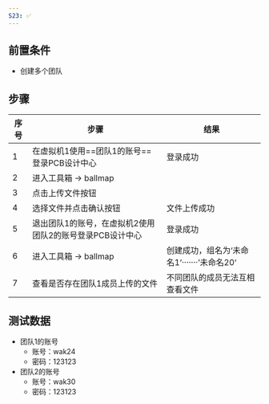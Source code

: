 ```yaml
---
S23: ✅
---
```


## 前置条件

- 创建多个团队

## 步骤


| 序号  | 步骤                              | 结果                           |
| --- | ------------------------------- | ---------------------------- |
| 1   | 在虚拟机1使用==团队1的账号==登录PCB设计中心      | 登录成功                         |
| 2   | 进入工具箱 -> ballmap                |                              |
| 3   | 点击上传文件按钮                        |                              |
| 4   | 选择文件并点击确认按钮                     | 文件上传成功                       |
| 5   | 退出团队1的账号，在虚拟机2使用团队2的账号登录PCB设计中心 | 登录成功                         |
| 6   | 进入工具箱 -> ballmap                | 创建成功，组名为‘未命名1‘·······’未命名20‘ |
| 7   | 查看是否存在团队1成员上传的文件                | 不同团队的成员无法互相查看文件              |

## 测试数据

- 团队1的账号
	- 账号：wak24
	- 密码：123123
- 团队2的账号
	- 账号：wak30
	- 密码：123123
